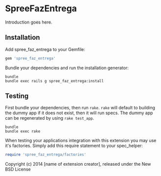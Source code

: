 SpreeFazEntrega
===============

Introduction goes here.

Installation
------------

Add spree_faz_entrega to your Gemfile:

```ruby
gem 'spree_faz_entrega'
```

Bundle your dependencies and run the installation generator:

```shell
bundle
bundle exec rails g spree_faz_entrega:install
```

Testing
-------

First bundle your dependencies, then run `rake`. `rake` will default to building the dummy app if it does not exist, then it will run specs. The dummy app can be regenerated by using `rake test_app`.

```shell
bundle
bundle exec rake
```

When testing your applications integration with this extension you may use it's factories.
Simply add this require statement to your spec_helper:

```ruby
require 'spree_faz_entrega/factories'
```

Copyright (c) 2014 [name of extension creator], released under the New BSD License
